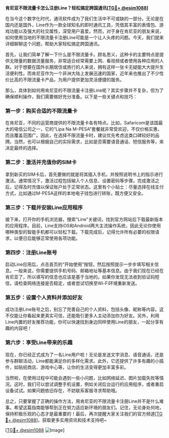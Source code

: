 **肯尼亚不限流量卡怎么注册Line？轻松搞定跨国通讯[[TG💪+ @esim1088](https://t.me/s/esim1088)]**

在当今这个数字化时代，通讯软件成为了我们生活中不可或缺的一部分。无论是在国内还是国外，Line作为一款全球知名的即时通讯工具，凭借其丰富的表情包、游戏功能以及强大的社交属性，深受用户喜爱。然而，对于身在肯尼亚的朋友来说，如何使用当地的不限流量卡注册Line可能是一个让人头疼的问题。今天，我们就来详细聊聊这个问题，帮助大家轻松搞定跨国通讯。

首先，让我们简单了解一下什么是不限流量卡。顾名思义，这种卡的主要特点是提供无限量的数据流量服务，非常适合经常需要上网、看视频或者使用各种应用的人群。对于想要在国外长期居住或旅行的人来说，拥有这样一张卡无疑能大大提升生活便利性。而肯尼亚作为一个非洲大陆上发展迅速的国家，近年来也推出了不少性价比高的不限流量卡产品，为用户提供更加灵活便捷的服务。

那么，具体到如何用肯尼亚的不限流量卡注册Line呢？其实步骤并不复杂，但为了确保顺利操作，我们需要做好充分准备。以下是一些关键点和技巧：

### **第一步：购买合适的不限流量卡**
在肯尼亚，不同的运营商提供的不限流量卡各有特点。比如，Safaricom是该国最大的电信公司之一，它的“Lipa Na M-PESA”套餐就非常受欢迎，不仅价格实惠，而且覆盖范围广。因此，在选择不限流量卡时，建议优先考虑这类口碑较好的品牌。当然，也可以根据自己的实际需求，比如是否需要语音通话、短信服务等，来决定最终的选择。

### **第二步：激活并充值你的SIM卡**
拿到新买的SIM卡后，首先要做的就是将其插入手机，并按照说明书上的指示进行激活。通常情况下，激活过程包括输入个人信息、设置密码等步骤。完成激活之后，记得及时充值以保证账户处于正常状态。这里有个小贴士：尽量选择在线支付方式，比如通过M-PESA这样的本地电子钱包进行转账，既方便又安全。

### **第三步：下载并安装Line应用程序**
接下来，打开你的手机浏览器，搜索“Line”关键词，找到官方网站后下载最新版本的应用程序。目前，Line支持iOS和Android两大主流操作系统，因此无论你使用哪种类型的智能手机都可以轻松下载。下载完成后，记得允许所有必要的权限请求，以便日后能够正常使用各项功能。

### **第四步：注册Line账号**
启动Line应用后，点击首页的“开始使用”按钮，然后按照提示一步步填写相关信息。一般来说，你需要提供手机号码、邮箱地址等基本信息。由于我们现在已经在肯尼亚了，所以填写的信息也应该是基于当地的。如果你发现无法收到验证码短信，请检查网络连接是否稳定，或者尝试切换至Wi-Fi环境重新发送。

### **第五步：设置个人资料并添加好友**
成功注册Line账号之后，别忘了完善自己的个人资料，包括头像、昵称等内容。这不仅能让你看起来更真实可信，还能吸引更多人主动添加你为好友。另外，利用Line内置的好友推荐功能，你可以快速找到身边同样使用Line的朋友，一起分享有趣的内容吧！

### **第六步：享受Line带来的乐趣**
现在，你已经正式成为了一名Line用户啦！无论是发送文字消息、语音通话，还是参与群聊活动，Line都能满足你的多样化需求。此外，它还提供了许多有趣的小插件，如贴纸商店、游戏中心等，让你的生活变得更加丰富多彩。

当然啦，在使用过程中可能会遇到一些小问题，比如网络延迟、图片加载失败等情况。这时，我们可以尝试调整手机设置，例如关闭后台运行的应用程序，或者重启设备试试。如果问题依旧存在，不妨联系客服寻求帮助哦。

总之，只要掌握了正确的操作方法，用肯尼亚的不限流量卡注册Line并不是什么难事。希望这篇指南能够帮到正在努力适应新环境的朋友们。记住，无论身处何地，保持积极乐观的心态才是最重要的！最后，再次提醒大家关注我们的官方频道[[TG💪+ @esim1088](https://t.me/s/esim1088)]，获取更多实用资讯和技术支持吧~

[[TG💪+ @esim1088](https://t.me/s/esim1088) ![Image](https://i.postimg.cc/4NQfJmqS/Snipaste-2025-05-13-00-14-12.png)]